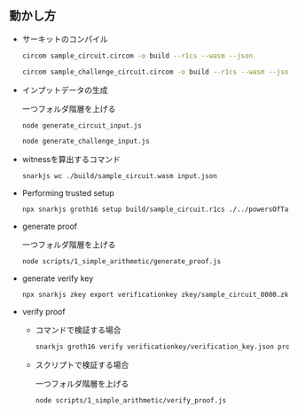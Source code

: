 ## 動かし方

- サーキットのコンパイル

  ```bash
  circom sample_circuit.circom -o build --r1cs --wasm --json
  ```

  ```bash
  circom sample_challenge_circuit.circom -o build --r1cs --wasm --json
  ```

- インプットデータの生成

  一つフォルダ階層を上げる

  ```bash
  node generate_circuit_input.js
  ```

  ```bash
  node generate_challenge_input.js
  ```

- witnessを算出するコマンド

  ```bash
  snarkjs wc ./build/sample_circuit.wasm input.json 
  ```

- Performing trusted setup

  ```bash
  npx snarkjs groth16 setup build/sample_circuit.r1cs ./../powersOfTau28_hez_final_12.ptau zkey/sample_circuit_0000.zkey
  ```

- generate proof

  一つフォルダ階層を上げる

  ```bash
  node scripts/1_simple_arithmetic/generate_proof.js
  ```

- generate verify key

  ```bash
  npx snarkjs zkey export verificationkey zkey/sample_circuit_0000.zkey verificationkey/verification_key.json
  ```

- verify proof

  - コマンドで検証する場合

    ```bash
    snarkjs groth16 verify verificationkey/verification_key.json proof/publicSignals.json proof/proof.json
    ```

  - スクリプトで検証する場合

    一つフォルダ階層を上げる

    ```bash
    node scripts/1_simple_arithmetic/verify_proof.js
    ```